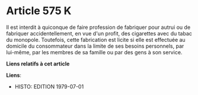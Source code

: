 # Article 575 K

Il est interdit à quiconque de faire profession de fabriquer pour autrui ou de fabriquer accidentellement, en vue d'un
profit, des cigarettes avec du tabac du monopole. Toutefois, cette fabrication est licite si elle est effectuée au domicile
du consommateur dans la limite de ses besoins personnels, par lui-même, par les membres de sa famille ou par des gens à son
service.

**Liens relatifs à cet article**

**Liens**:

  - HISTO: EDITION 1979-07-01
